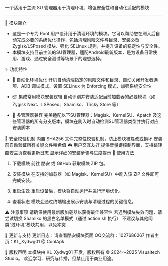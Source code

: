 
一个适用于主流 SU 管理器用于清理环境、增强安全性和自动化适配的模块

---

🌟 模块简介
- 这是一个专为 Root 用户设计用于清理环境的模块。它可以帮助您在刷入后自动完成必要的系统优化操作，包括清理风险文件与目录、安装必备 Zygisk/LSPosed 模块、强化 SELinux 规则，并提升设备的稳定性与安全性。
- 本模块支持目前主流的SU管理器，适配Android最新版本，是为设备日常使用、游戏、通过安全测试等场景下的理想选择。

✨ 功能特性

- 🔧 自动化环境优化 开机自动清理指定的风险文件和目录、自动关闭开发者选项、ADB 调试模式、设置 SELinux 为 Enforcing 模式，加强系统安全性

- 📦 集成常用模块安装逻辑 自动识别并安装适配当前加载器的必要模块（如 Zygisk Next、LSPosed、Shamiko、Tricky Store 等）

- 🔄 多管理器兼容 完美适配以下SU管理器：Magisk、KernelSU、Apatch 及这些管理器的所有分支版本，模块在刷入时自动检测SU管理器类型并执行对应安装脚本


🧼 安全校验机制
内置 SHA256 文件完整性校验机制，防止模块被篡改或损坏
安装前自动验证所有关键文件哈希值
🎮 用户交互友好
提供音量键控制界面，支持跳转酷安主页查看更新日志
显示详细的安装步骤与进度提示
🧰 使用方法
1. 下载模块
前往 酷安 或 GitHub 获取模块 ZIP 包。

2. 安装模块
在支持的加载器（如 Magisk、KernelSU）中刷入该 ZIP 文件即可完成安装。

3. 重启生效
重启设备后，模块将自动运行并进行环境优化。

4. 查看状态
模块会通过终端输出展示安装与清理过程的关键信息。

⚠️ 注意事项
请确保使用最新版加载器以获得最佳兼容性
若遇到模块失效问题，请尝试切换 Shamiko 的黑白名单模式（通过 action.sh 执行）
不建议与其他同类“过环境”模块共用，以免冲突

📢 更新与支持
更新日志：请查看酷安模块页面
QQ交流群：1027686267
作者主页：KL_Xydwg01 @ CoolApk

📜 版权声明
本模块由 KL_Xydwg01 开发，版权所有 © 2024～2025 Visualtech Studio。
欢迎学习、研究与传播，但禁止用于商业用途。

